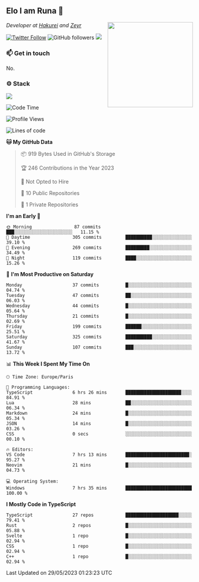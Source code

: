 <h2>Elo I am Runa 🐔</h2>
<img align='right' src="https://imgur.com/Idjj7mk.png" width="230">
<p><em>Developer at <a href="https://github.com/hakureiapp">Hakurei</a> and <a href="https://github.com/zeyrbot">Zeyr</a></em></p>

[![Twitter Follow](https://img.shields.io/twitter/follow/ruunao?label=Follow)](https://twitter.com/intent/follow?screen_name=ruunao)
![GitHub followers](https://img.shields.io/github/followers/ruunao?label=Follow&style=social)
![](https://komarev.com/ghpvc/?username=ruunao&color=blue)

### 📫 Get in touch
No.

### ⚙️ Stack
![](https://skillicons.dev/icons?i=git,docker,js,ts,cloudflare,css,deno,express,cpp,arduino,graphql,html,nestjs,react,apollo,bash,lua,nextjs,nodejs,ps,powershell,neovim,postgres,tailwind,prisma)

<!--START_SECTION:waka-->
![Code Time](http://img.shields.io/badge/Code%20Time-5%20hrs%204%20mins-blue)

![Profile Views](http://img.shields.io/badge/Profile%20Views-44-blue)

![Lines of code](https://img.shields.io/badge/From%20Hello%20World%20I%27ve%20Written-395.0%20thousand%20lines%20of%20code-blue)

**🐱 My GitHub Data** 

> 📦 919 Bytes Used in GitHub's Storage 
 > 
> 🏆 246 Contributions in the Year 2023
 > 
> 🚫 Not Opted to Hire
 > 
> 📜 10 Public Repositories 
 > 
> 🔑 1 Private Repositories 
 > 
**I'm an Early 🐤** 

```text
🌞 Morning                87 commits          ███░░░░░░░░░░░░░░░░░░░░░░   11.15 % 
🌆 Daytime                305 commits         ██████████░░░░░░░░░░░░░░░   39.10 % 
🌃 Evening                269 commits         █████████░░░░░░░░░░░░░░░░   34.49 % 
🌙 Night                  119 commits         ████░░░░░░░░░░░░░░░░░░░░░   15.26 % 
```
📅 **I'm Most Productive on Saturday** 

```text
Monday                   37 commits          █░░░░░░░░░░░░░░░░░░░░░░░░   04.74 % 
Tuesday                  47 commits          ██░░░░░░░░░░░░░░░░░░░░░░░   06.03 % 
Wednesday                44 commits          █░░░░░░░░░░░░░░░░░░░░░░░░   05.64 % 
Thursday                 21 commits          █░░░░░░░░░░░░░░░░░░░░░░░░   02.69 % 
Friday                   199 commits         ██████░░░░░░░░░░░░░░░░░░░   25.51 % 
Saturday                 325 commits         ██████████░░░░░░░░░░░░░░░   41.67 % 
Sunday                   107 commits         ███░░░░░░░░░░░░░░░░░░░░░░   13.72 % 
```


📊 **This Week I Spent My Time On** 

```text
🕑︎ Time Zone: Europe/Paris

💬 Programming Languages: 
TypeScript               6 hrs 26 mins       █████████████████████░░░░   84.91 % 
Lua                      28 mins             ██░░░░░░░░░░░░░░░░░░░░░░░   06.34 % 
Markdown                 24 mins             █░░░░░░░░░░░░░░░░░░░░░░░░   05.34 % 
JSON                     14 mins             █░░░░░░░░░░░░░░░░░░░░░░░░   03.26 % 
CSS                      0 secs              ░░░░░░░░░░░░░░░░░░░░░░░░░   00.10 % 

🔥 Editors: 
VS Code                  7 hrs 13 mins       ████████████████████████░   95.27 % 
Neovim                   21 mins             █░░░░░░░░░░░░░░░░░░░░░░░░   04.73 % 

💻 Operating System: 
Windows                  7 hrs 35 mins       █████████████████████████   100.00 % 
```

**I Mostly Code in TypeScript** 

```text
TypeScript               27 repos            ████████████████████░░░░░   79.41 % 
Rust                     2 repos             █░░░░░░░░░░░░░░░░░░░░░░░░   05.88 % 
Svelte                   1 repo              █░░░░░░░░░░░░░░░░░░░░░░░░   02.94 % 
CSS                      1 repo              █░░░░░░░░░░░░░░░░░░░░░░░░   02.94 % 
C++                      1 repo              █░░░░░░░░░░░░░░░░░░░░░░░░   02.94 % 
```




 Last Updated on 29/05/2023 01:23:23 UTC
<!--END_SECTION:waka-->


<!--
<p align="center">
     <a href="https://discord.gg/HhybNhchcC"><img src="https://invidget.switchblade.xyz/sejc7TnX6N" align="center" ><a>
</p> 
-->

